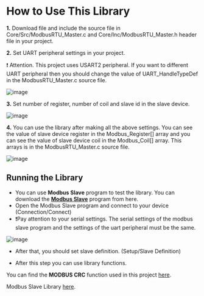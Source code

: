 # How to Use This Library

**1.** Download file and include the source file in Core/Src/ModbusRTU_Master.c and Core/Inc/ModbusRTU_Master.h header file in your project.

**2.** Set UART peripheral settings in your project. 

:exclamation: Attention. This project uses USART2 peripheral. If you want to different UART peripheral then you should change the value of UART_HandleTypeDef in the ModbusRTU_Master.c source file.

![image](https://user-images.githubusercontent.com/64977597/155136571-725a783a-b87b-41aa-a6a8-f7af2c698c48.png)



**3.** Set number of register, number of coil and slave id in the slave device.

![image](https://user-images.githubusercontent.com/64977597/155137609-518863a6-ff9a-4240-b51a-944c7636bd23.png)


**4.** You can use the library after making all the above settings. You can see the value of slave device register in the Modbus_Register[] array and you can see the value of slave device coil in the Modbus_Coil[] array. This arrays is in the ModbusRTU_Master.c source file.

![image](https://user-images.githubusercontent.com/64977597/155137841-c1aec211-3c1f-4c65-b783-ef37dc45d929.png)

## Running the Library

- You can use **Modbus Slave** program to test the library. You can download the **[Modbus Slave](https://www.modbustools.com/download.html)** program from here.
- Open the Modbus Slave program and connect to your device (Connection/Connect)
- :exclamation:Pay attention to your serial settings. The serial settings of the modbus slave program and the settings of the uart peripheral must be the same. 

![image](https://user-images.githubusercontent.com/64977597/155140512-c5953311-b0f8-4cab-b72b-25b12425e3e4.png)

- After that, you should set slave definition. (Setup/Slave Definition)

- After this step you can use library functions. 

You can find the **MODBUS CRC** function used in this project [here](https://github.com/LacobusVentura/MODBUS-CRC16).  

Modbus Slave Library [here](https://github.com/CanGuveren/STM32-ModbusRTU-Slave).
